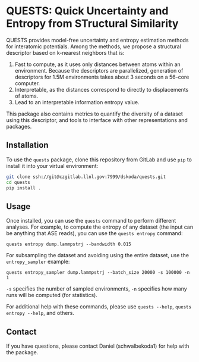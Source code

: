 # QUESTS: Quick Uncertainty and Entropy from STructural Similarity

QUESTS provides model-free uncertainty and entropy estimation methods for interatomic potentials.
Among the methods, we propose a structural descriptor based on k-nearest neighbors that is:

1. Fast to compute, as it uses only distances between atoms within an environment.
Because the descriptors are parallelized, generation of descriptors for 1.5M environments takes about 3 seconds on a 56-core computer.
2. Interpretable, as the distances correspond to directly to displacements of atoms.
3. Lead to an interpretable information entropy value.

This package also contains metrics to quantify the diversity of a dataset using this descriptor, and tools to interface with other representations and packages.

## Installation

To use the `quests` package, clone this repository from GitLab and use `pip` to install it into your virtual environment:

```bash
git clone ssh://git@czgitlab.llnl.gov:7999/dskoda/quests.git
cd quests
pip install .
```

## Usage

Once installed, you can use the `quests` command to perform different analyses. For example, to compute the entropy of any dataset (the input can be anything that ASE reads), you can use the `quests entropy` command:

```
quests entropy dump.lammpstrj --bandwidth 0.015
```

For subsampling the dataset and avoiding using the entire dataset, use the `entropy_sampler` example:

```
quests entropy_sampler dump.lammpstrj --batch_size 20000 -s 100000 -n 1
```

`-s` specifies the number of sampled environments, `-n` specifies how many runs will be computed (for statistics).

For additional help with these commands, please use `quests --help`, `quests entropy --help`, and others.

## Contact

If you have questions, please contact Daniel (schwalbekoda1) for help with the package.

